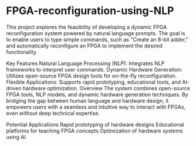# FPGA-reconfiguration-using-NLP
This project explores the feasibility of developing a dynamic FPGA reconfiguration system powered by natural language prompts. The goal is to enable users to type simple commands, such as "Create an 8-bit adder," and automatically reconfigure an FPGA to implement the desired functionality.

Key Features
Natural Language Processing (NLP): Integrates NLP frameworks to interpret user commands.
Dynamic Hardware Generation: Utilizes open-source FPGA design tools for on-the-fly reconfiguration.
Flexible Applications: Supports rapid prototyping, educational tools, and AI-driven hardware optimization.
Overview
The system combines open-source FPGA tools, NLP models, and dynamic hardware generation techniques. By bridging the gap between human language and hardware design, it empowers users with a seamless and intuitive way to interact with FPGAs, even without deep technical expertise.

Potential Applications
Rapid prototyping of hardware designs
Educational platforms for teaching FPGA concepts
Optimization of hardware systems using AI
